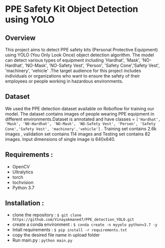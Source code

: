 # PPE Safety Kit Object Detection using YOLO


## Overview
This project aims to detect PPE safety kits (Personal Protective Equipment) using YOLO (You Only Look Once) object detection algorithm. The model can detect various types of  equipment including 'Hardhat', 'Mask', 'NO-Hardhat', 'NO-Mask', 'NO-Safety Vest', 'Person', 'Safety Cone','Safety Vest', 'machinery', 'vehicle' .The target audience for this project includes individuals or organizations who want to ensure the safety of their employees or people working in hazardous environments.


## Dataset
We used the PPE detection dataset available on Roboflow for training our model. The dataset contains images of people wearing PPE equipment in different environments.Dataset is annotated and have classes = `['Hardhat', 'Mask', 'NO-Hardhat', 'NO-Mask', 'NO-Safety Vest', 'Person', 'Safety Cone','Safety Vest', 'machinery','vehicle']` . Training set contains 2.6k images , validation set contains 114 images and Testing set contains 82 images. Input dimensions of single image is 640x640. 

## Requirements : 

- OpenCV 
- Ultralytics 
- torch 
- tochvision 
- Python 3.7 


## Installation : 

- clone the repository : `$ git clone https://github.com/Vinayakmane47/PPE_detection_YOLO.git`
- create a conda environment : `$ conda create -n myyolo python=3.7 -y`
- Intall requirements : `$ pip install -r requirements.txt`
- copy the desired file name in upload folder
- Run main.py : `python main.py`




